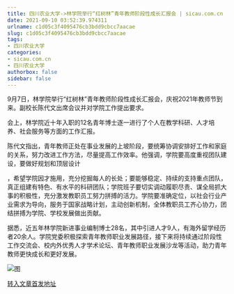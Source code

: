 ```yaml
---
title: 四川农业大学->林学院举行“红树林”青年教师阶段性成长汇报会 | sicau.com.cn
date: 2021-09-10 03:52:39.974311
urlname: c1d05c3f4095476cb3bdd9cbcc7aacae
slug: c1d05c3f4095476cb3bdd9cbcc7aacae
tags: 
- 四川农业大学
categories:
- sicau.com.cn
- 四川农业大学
authorbox: false
sidebar: false
---
```

9月7日，林学院举行“红树林”青年教师阶段性成长汇报会，庆祝2021年教师节到来。副校长陈代文出席会议并对学院工作提出要求。

会上，林学院近十年入职的12名青年博士逐一进行了个人在教学科研、人才培养、社会服务等方面的工作汇报。

陈代文指出，青年教师正处在事业发展的上坡阶段，要统筹协调安排好工作和家庭的关系，努力改进工作方法，尽量提高工作效率。他强调，学院要高度重视团队建设，要做好规划和顶层设计
<!--more-->
，希望学院因才施用，充分挖掘每人的长处；要能够稳定、持续的支持重点团队，真正组建有特色、有水平的科研团队；学院班子要切实调动履职尽责、谋全局抓大事的积极性，充分激发教职员工努力拼搏的活力。学院要准确定位，以社会行业产业需求为导向，服务于国家战略计划，主动创新机制，全体教职员工齐心协力，团结拼搏为学院、学校发展做出贡献。

据悉，近五年林学院新进事业编制博士28名，其中引进人才9人，有海外留学经历者20余人。学院党委积极探索青年教师职业发展路径，接下来将持续通过阶段性工作交流会、校内外优秀人才学术论坛、青年教师职业发展沙龙等活动，助力青年教师更快成长和更好发展。

![图](https://news.sicau.edu.cn/__local/F/DF/94/BCDE8954A417A105D7CD399859E_2EDB93F6_23909.jpg)

[转入文章首发地址](https://news.sicau.edu.cn/info/1078/64182.htm)